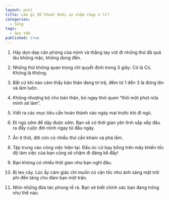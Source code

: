 ```yaml
---
layout: post
title: Làm gì để thoát khỏi sự chậm chạp ù lì?
categories:
  - Sống
tags:
  - Sưu tầm
published: true
---
```


1. Hãy dọn dẹp căn phòng của mình và thẳng tay vứt đi những thứ đã quá lâu không mặc, không dùng đến.

2. Những thứ không quan trọng chỉ quyết định trong 3 giây: Có là Có, Không là Không.

3. Bất cứ khi nào cảm thấy bản thân đang trì trệ, đếm từ 1 đến 3 là đứng lên và làm luôn.

4. Không nhượng bộ cho bản thân, bỏ ngay thói quen “thôi một phút nữa mình sẽ làm”.

6. Viết ra các mục tiêu cần hoàn thành vào ngày mai trước khi đi ngủ.

7. Đi ngủ sớm để dậy được sớm. Bạn sẽ có thời gian yên tĩnh sắp xếp đâu ra đấy cuộc đời mình ngay từ đầu ngày.

8. Ăn ít thôi, đời còn có nhiều thứ cần khám và phá lắm.

9. Tập trung vào công việc hiện tại. Đầu óc cứ bay bổng trên mây khiến tốc độ làm việc của bạn cũng sẽ chậm đi đáng kể đấy!

10. Bạn không có nhiều thời gian như bạn nghĩ đâu.

11. Bị leo cây. Lúc ấy cảm giác chỉ muốn có vận tốc như ánh sáng mặt trời phi đến táng cho đám bạn một trận.

12. Nhìn những đứa tác phong rề rà. Bạn sẽ biết chính xác bạn đang trông như thế nào.